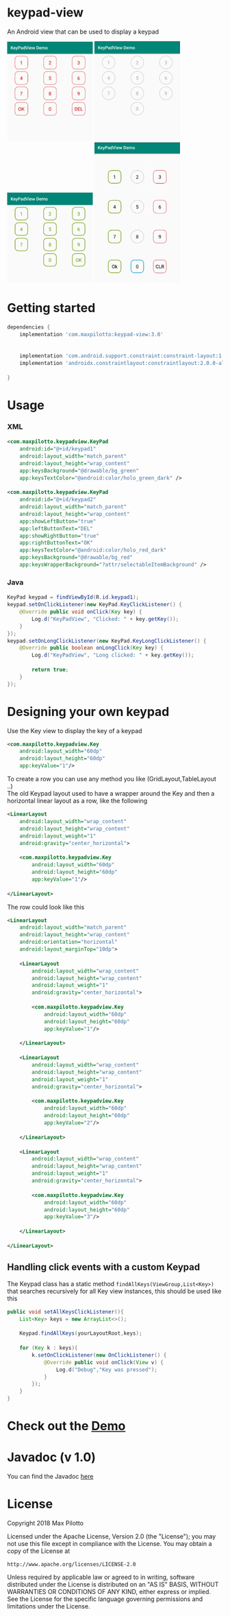 # keypad-view
An Android view that can be used to display a keypad

<img src="https://github.com/maxpilotto/keypad-view/blob/master/.github/s1.png" width="200">
<img src="https://github.com/maxpilotto/keypad-view/blob/master/.github/s2.png" width="200">
<img src="https://github.com/maxpilotto/keypad-view/blob/master/.github/s3.png" width="200">
<img src="https://github.com/maxpilotto/keypad-view/blob/master/.github/s4.png" width="200">

# Getting started
```gradle 
dependencies {
	implementation 'com.maxpilotto:keypad-view:3.0'
	
	
    implementation 'com.android.support.constraint:constraint-layout:1.1.3'		// If you ARE NOT using AndroidX
	implementation 'androidx.constraintlayout:constraintlayout:2.0.0-alpha3'	// If you ARE using AndroidX

}
```

# Usage
### XML
```Xml
<com.maxpilotto.keypadview.KeyPad
    android:id="@+id/keypad1"
    android:layout_width="match_parent"
    android:layout_height="wrap_content"
    app:keysBackground="@drawable/bg_green"
    app:keysTextColor="@android:color/holo_green_dark" />

<com.maxpilotto.keypadview.KeyPad
    android:id="@+id/keypad2"
    android:layout_width="match_parent"
    android:layout_height="wrap_content"
    app:showLeftButton="true"
    app:leftButtonText="DEL"
    app:showRightButton="true"
    app:rightButtonText="OK"
    app:keysTextColor="@android:color/holo_red_dark"
    app:keysBackground="@drawable/bg_red"
    app:keysWrapperBackground="?attr/selectableItemBackground" />
```

### Java
```Java
KeyPad keypad = findViewById(R.id.keypad1);
keypad.setOnClickListener(new KeyPad.KeyClickListener() {
    @Override public void onClick(Key key) {
        Log.d("KeyPadView", "Clicked: " + key.getKey());
    }
});
keypad.setOnLongClickListener(new KeyPad.KeyLongClickListener() {
    @Override public boolean onLongClick(Key key) {
        Log.d("KeyPadView", "Long clicked: " + key.getKey());

        return true;
    }
});
```

# Designing your own keypad
Use the Key view to display the key of a keypad
```xml
<com.maxpilotto.keypadview.Key
    android:layout_width="60dp"
    android:layout_height="60dp"
    app:keyValue="1"/>
```
To create a row you can use any method you like (GridLayout,TableLayout ..)  
The old Keypad layout used to have a wrapper around the Key and then a horizontal linear layout as a row, like the following
```xml
<LinearLayout
    android:layout_width="wrap_content"
    android:layout_height="wrap_content"
    android:layout_weight="1"
    android:gravity="center_horizontal">

    <com.maxpilotto.keypadview.Key
        android:layout_width="60dp"
        android:layout_height="60dp"
        app:keyValue="1"/>

</LinearLayout>
```
The row could look like this
```xml
<LinearLayout
    android:layout_width="match_parent"
    android:layout_height="wrap_content"
    android:orientation="horizontal"
    android:layout_marginTop="10dp">

    <LinearLayout
        android:layout_width="wrap_content"
        android:layout_height="wrap_content"
        android:layout_weight="1"
        android:gravity="center_horizontal">

        <com.maxpilotto.keypadview.Key
            android:layout_width="60dp"
            android:layout_height="60dp"
            app:keyValue="1"/>

    </LinearLayout>

    <LinearLayout
        android:layout_width="wrap_content"
        android:layout_height="wrap_content"
        android:layout_weight="1"
        android:gravity="center_horizontal">

        <com.maxpilotto.keypadview.Key
            android:layout_width="60dp"
            android:layout_height="60dp"
            app:keyValue="2"/>

    </LinearLayout>

    <LinearLayout
        android:layout_width="wrap_content"
        android:layout_height="wrap_content"
        android:layout_weight="1"
        android:gravity="center_horizontal">

        <com.maxpilotto.keypadview.Key
            android:layout_width="60dp"
            android:layout_height="60dp"
            app:keyValue="3"/>

    </LinearLayout>

</LinearLayout>
```

## Handling click events with a custom Keypad
The Keypad class has a static method `findAllKeys(ViewGroup,List<Key>)` that searches recursively for all Key view instances, this should be used like this
```java
public void setAllKeysClickListener(){
    List<Key> keys = new ArrayList<>();

    Keypad.findAllKeys(yourLayoutRoot,keys);

    for (Key k : keys){
        k.setOnClickListener(new OnClickListener() {
            @Override public void onClick(View v) {
                Log.d("Debug","Key was pressed");
            }
        });
    }
}
```

# Check out the [Demo](https://github.com/maxpilotto/keypad-view/releases)

# Javadoc (v 1.0)
You can find the Javadoc [here](http://maxpilotto.com/docs/keypad-view/index.html)

# License
Copyright 2018 Max Pilotto

Licensed under the Apache License, Version 2.0 (the "License");
you may not use this file except in compliance with the License.
You may obtain a copy of the License at

    http://www.apache.org/licenses/LICENSE-2.0

Unless required by applicable law or agreed to in writing, software
distributed under the License is distributed on an "AS IS" BASIS,
WITHOUT WARRANTIES OR CONDITIONS OF ANY KIND, either express or implied.
See the License for the specific language governing permissions and
limitations under the License.
